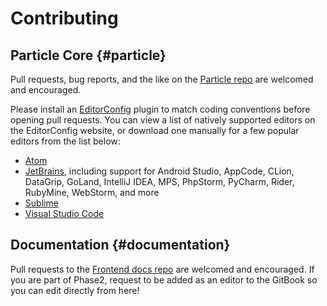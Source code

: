 # Contributing

## Particle Core {#particle}

Pull requests, bug reports, and the like on the [Particle repo](https://github.com/phase2/particle) are welcomed and encouraged.

Please install an [EditorConfig](https://editorconfig.org/) plugin to match
coding conventions before opening pull requests. You can view a list of natively supported editors on the EditorConfig website, or download one manually for a few popular editors from the list below:

* [Atom](https://github.com/sindresorhus/atom-editorconfig)
* [JetBrains](https://plugins.jetbrains.com/plugin/7294-editorconfig), including support for Android Studio, AppCode, CLion, DataGrip, GoLand, IntelliJ IDEA, MPS, PhpStorm, PyCharm, Rider, RubyMine, WebStorm, and more
* [Sublime](https://github.com/sindresorhus/editorconfig-sublime)
* [Visual Studio Code](https://marketplace.visualstudio.com/items?itemName=EditorConfig.EditorConfig)

## Documentation {#documentation}

Pull requests to the [Frontend docs repo](https://github.com/phase2/frontend-docs) are welcomed and encouraged. If you are part of Phase2, request to be added as an editor to the GitBook so you can edit directly from here!

